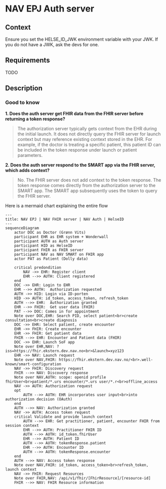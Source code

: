 # NAV EPJ Auth server

## Context

Ensure you set the HELSE_ID_JWK environment variable with your JWK. If you do not have a JWK, ask the devs for one.

## Requirements

TODO

## Description

### Good to know

**1. Does the auth server get FHIR data from the FHIR server before returning a token response?**

> The authorization server typically gets context from the EHR during the initial launch. It does not directly query the FHIR server for launch context but may reference existing context stored in the EHR. For example, if the doctor is treating a specific patient, this patient ID can be included in the token response under launch or patient parameters.

**2. Does the auth server respond to the SMART app via the FHIR server, which adds context?**
> No. The FHIR server does not add context to the token response. The token response comes directly from the authorization server to the SMART app. The SMART app subsequently uses the token to query the FHIR server.

Here is a mermaid chart explaining the entire flow

```mermaid
---
title: NAV EPJ | NAV FHIR server | NAV Auth | HelseID
---
sequenceDiagram
    actor DOC as Doctor (Grønn Vits)
    participant EHR as EHR system + Wonderwall
    participant AUTH as Auth server
    participant HID as HelseID
    participant FHIR as FHIR server
    participant NAV as NAV SMART on FHIR app
    actor PAT as Patient (Dolly data)
    
    critical predondition 
        NAV ->> EHR: Register client
        EHR -->> AUTH: Client registered
    end
    DOC ->> EHR: Login to EHR
    EHR -->> AUTH:  Authorization requested
    AUTH ->> HID: Login via ID-porten
    HID ->> AUTH: id_token, access_token, refresh_token
    AUTH -->> EHR:  Authorization granted
    EHR -->> FHIR:  Get user data (FHIR)
    PAT -->> DOC: Comes in for appointment
    Note over DOC,EHR: Search PID, select patient<br>create consultation<br>create diagnosis
    DOC ->> EHR: Select patient, create encounter
    EHR ->> FHIR: Create encounter
    EHR ->> FHIR: Get patient data
    FHIR -->> EHR: Encounter and Patient data (FHIR)
    DOC ->> EHR: Launch SoF app
    Note over EHR,NAV: ?iss=https://fhir.ekstern.dev.nav.no<br>&launch=xyz123
    EHR ->> NAV: Launch request
    Note over NAV,FHIR: https://fhir.ekstern.dev.nav.no/<br>.well-known/smart-configuration
    NAV ->> FHIR: Discovery request
    FHIR -->> NAV: Discovery response
    Note over NAV,AUTH: scope: openid profile fhirUser<br>patient/*.urs encounter/*.urs user/*.r<br>offline_access
    NAV ->> AUTH: Authorization request
    opt
        AUTH -->> AUTH: EHR incorporates user input<br>into authorization decision (OAuth)
    end
    AUTH -->> NAV: Authorization granted
    NAV ->> AUTH: Access token request
    critical Validate and provide launch context
        AUTH -->> EHR: Get practitioner, patient, encounter FHIR from session context
        EHR -->> AUTH: Practitioner FHIR ID
        AUTH -->> AUTH: id_token.fhirUser
        EHR -->> AUTH: Patient ID
        AUTH -->> AUTH: tokenResponse.patient
        EHR -->> AUTH: Encounter ID
        AUTH -->> AUTH: tokenResponse.encounter
    end
    AUTH -->> NAV: Access token response
    Note over NAV,FHIR: id_token, access_token<br>refresh_token, launch context
    NAV ->> FHIR: Request Resources
    Note over FHIR,NAV: /api/v1/fhir/[FhirResource]/[resource-id]
    FHIR -->> NAV: FHIR Resource information
```
